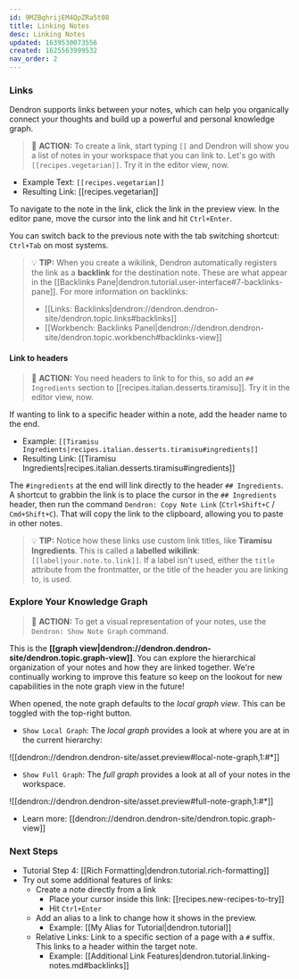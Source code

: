 ```yaml
---
id: 9MZBqhrijEM4QpZRa5t08
title: Linking Notes
desc: Linking Notes
updated: 1639530073556
created: 1625563999532
nav_order: 2
---
```


### Links

Dendron supports links between your notes, which can help you organically connect your thoughts and build up a powerful and personal knowledge graph.

> 🌱 **ACTION:** To create a link, start typing `[[` and Dendron will show you a list of notes in your workspace that you can link to. Let's go with `[[recipes.vegetarian]]`. Try it in the editor view, now.

- Example Text: `[[recipes.vegetarian]]`
- Resulting Link: [[recipes.vegetarian]]

To navigate to the note in the link, click the link in the preview view. In the editor pane, move the cursor into the link and hit `Ctrl+Enter`.

You can switch back to the previous note with the tab switching shortcut: `Ctrl+Tab` on most systems.

> 💡 **TIP:** When you create a wikilink, Dendron automatically registers the link as a **backlink** for the destination note. These are what appear in the [[Backlinks Pane|dendron.tutorial.user-interface#7-backlinks-pane]]. For more information on backlinks:
> - [[Links: Backlinks|dendron://dendron.dendron-site/dendron.topic.links#backlinks]]
> - [[Workbench: Backlinks Panel|dendron://dendron.dendron-site/dendron.topic.workbench#backlinks-view]]

#### Link to headers

> 🌱 **ACTION:** You need headers to link to for this, so add an `## Ingredients` section to [[recipes.italian.desserts.tiramisu]]. Try it in the editor view, now.

If wanting to link to a specific header within a note, add the header name to the end.

- Example: `[[Tiramisu Ingredients|recipes.italian.desserts.tiramisu#ingredients]]`
- Resulting Link: [[Tiramisu Ingredients|recipes.italian.desserts.tiramisu#ingredients]]

The `#ingredients` at the end will link directly to the header `## Ingredients`. A shortcut to grabbin the link is to place the cursor in the `## Ingredients` header, then run the command `Dendron: Copy Note Link` (`Ctrl+Shift+C` / `Cmd+Shift+C`). That will copy the link to the clipboard, allowing you to paste in other notes.

> 💡 **TIP:** Notice how these links use custom link titles, like **Tiramisu Ingredients**. This is called a **labelled wikilink**: `[[label|your.note.to.link]]`. If a label isn't used, either the `title` attribute from the frontmatter, or the title of the header you are linking to, is used.

### Explore Your Knowledge Graph

> 🌱 **ACTION:** To get a visual representation of your notes, use the `Dendron: Show Note Graph` command.

This is the **[[graph view|dendron://dendron.dendron-site/dendron.topic.graph-view]]**. You can explore the hierarchical organization of your notes and how they are linked together. We're continually working to improve this feature so keep on the lookout for new capabilities in the note graph view in the future!

When opened, the note graph defaults to the _local graph view_. This can be toggled with the top-right button.

- `Show Local Graph`: The _local graph_ provides a look at where you are at in the current hierarchy:

![[dendron://dendron.dendron-site/asset.preview#local-note-graph,1:#*]]

- `Show Full Graph`: The _full graph_ provides a look at all of your notes in the workspace.

![[dendron://dendron.dendron-site/asset.preview#full-note-graph,1:#*]]

- Learn more: [[dendron://dendron.dendron-site/dendron.topic.graph-view]]

### Next Steps

- Tutorial Step 4: [[Rich Formatting|dendron.tutorial.rich-formatting]]
- Try out some additional features of links:
  - Create a note directly from a link
    - Place your cursor inside this link: [[recipes.new-recipes-to-try]]
    - Hit `Ctrl+Enter`
  - Add an alias to a link to change how it shows in the preview.
    - Example: [[My Alias for Tutorial|dendron.tutorial]]
  - Relative Links: Link to a specific section of a page with a `#` suffix. This links to a header within the target note.
    - Example: [[Additional Link Features|dendron.tutorial.linking-notes.md#backlinks]]
